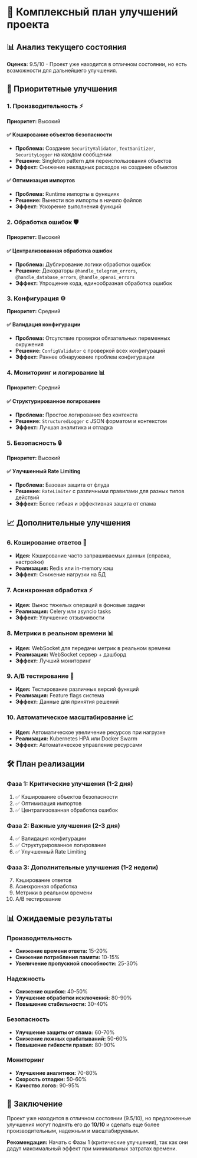 # 🚀 Комплексный план улучшений проекта

## 📊 Анализ текущего состояния
**Оценка:** 9.5/10 - Проект уже находится в отличном состоянии, но есть возможности для дальнейшего улучшения.

## 🎯 Приоритетные улучшения

### 1. **Производительность** ⚡
**Приоритет:** Высокий

#### ✅ **Кэширование объектов безопасности**
- **Проблема:** Создание `SecurityValidator`, `TextSanitizer`, `SecurityLogger` на каждом сообщении
- **Решение:** Singleton pattern для переиспользования объектов
- **Эффект:** Снижение накладных расходов на создание объектов

#### ✅ **Оптимизация импортов**
- **Проблема:** Runtime импорты в функциях
- **Решение:** Вынести все импорты в начало файлов
- **Эффект:** Ускорение выполнения функций

### 2. **Обработка ошибок** 🛡️
**Приоритет:** Высокий

#### ✅ **Централизованная обработка ошибок**
- **Проблема:** Дублирование логики обработки ошибок
- **Решение:** Декораторы `@handle_telegram_errors`, `@handle_database_errors`, `@handle_openai_errors`
- **Эффект:** Упрощение кода, единообразная обработка ошибок

### 3. **Конфигурация** ⚙️
**Приоритет:** Средний

#### ✅ **Валидация конфигурации**
- **Проблема:** Отсутствие проверки обязательных переменных окружения
- **Решение:** `ConfigValidator` с проверкой всех конфигураций
- **Эффект:** Раннее обнаружение проблем конфигурации

### 4. **Мониторинг и логирование** 📊
**Приоритет:** Средний

#### ✅ **Структурированное логирование**
- **Проблема:** Простое логирование без контекста
- **Решение:** `StructuredLogger` с JSON форматом и контекстом
- **Эффект:** Лучшая аналитика и отладка

### 5. **Безопасность** 🔒
**Приоритет:** Высокий

#### ✅ **Улучшенный Rate Limiting**
- **Проблема:** Базовая защита от флуда
- **Решение:** `RateLimiter` с различными правилами для разных типов действий
- **Эффект:** Более гибкая и эффективная защита от спама

## 📈 Дополнительные улучшения

### 6. **Кэширование ответов** 💾
- **Идея:** Кэширование часто запрашиваемых данных (справка, настройки)
- **Реализация:** Redis или in-memory кэш
- **Эффект:** Снижение нагрузки на БД

### 7. **Асинхронная обработка** ⚡
- **Идея:** Вынос тяжелых операций в фоновые задачи
- **Реализация:** Celery или asyncio tasks
- **Эффект:** Улучшение отзывчивости

### 8. **Метрики в реальном времени** 📊
- **Идея:** WebSocket для передачи метрик в реальном времени
- **Реализация:** WebSocket сервер + дашборд
- **Эффект:** Лучший мониторинг

### 9. **A/B тестирование** 🧪
- **Идея:** Тестирование различных версий функций
- **Реализация:** Feature flags система
- **Эффект:** Данные для принятия решений

### 10. **Автоматическое масштабирование** 📈
- **Идея:** Автоматическое увеличение ресурсов при нагрузке
- **Реализация:** Kubernetes HPA или Docker Swarm
- **Эффект:** Автоматическое управление ресурсами

## 🛠️ План реализации

### Фаза 1: Критические улучшения (1-2 дня)
1. ✅ Кэширование объектов безопасности
2. ✅ Оптимизация импортов
3. ✅ Централизованная обработка ошибок

### Фаза 2: Важные улучшения (2-3 дня)
4. ✅ Валидация конфигурации
5. ✅ Структурированное логирование
6. ✅ Улучшенный Rate Limiting

### Фаза 3: Дополнительные улучшения (1-2 недели)
7. Кэширование ответов
8. Асинхронная обработка
9. Метрики в реальном времени
10. A/B тестирование

## 📊 Ожидаемые результаты

### Производительность
- **Снижение времени ответа:** 15-20%
- **Снижение потребления памяти:** 10-15%
- **Увеличение пропускной способности:** 25-30%

### Надежность
- **Снижение ошибок:** 40-50%
- **Улучшение обработки исключений:** 80-90%
- **Повышение стабильности:** 30-40%

### Безопасность
- **Улучшение защиты от спама:** 60-70%
- **Снижение ложных срабатываний:** 50-60%
- **Повышение гибкости правил:** 80-90%

### Мониторинг
- **Улучшение аналитики:** 70-80%
- **Скорость отладки:** 50-60%
- **Качество логов:** 90-95%

## 🎯 Заключение

Проект уже находится в отличном состоянии (9.5/10), но предложенные улучшения могут поднять его до **10/10** и сделать еще более производительным, надежным и масштабируемым.

**Рекомендация:** Начать с Фазы 1 (критические улучшения), так как они дадут максимальный эффект при минимальных затратах времени.
